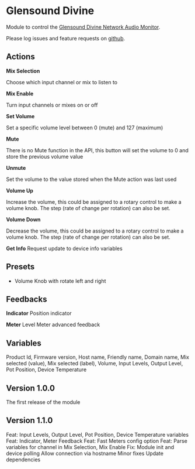 # Glensound Divine

Module to control the [Glensound Divine Network Audio Monitor](https://www.glensound.co.uk/product-details/divine-617/).

Please log issues and feature requests on [github](https://github.com/bitfocus/companion-module-glensound-divine/issues).

## Actions

**Mix Selection**

Choose which input channel or mix to listen to

**Mix Enable**

Turn input channels or mixes on or off

**Set Volume**

Set a specific volume level between 0 (mute) and 127 (maximum)

**Mute**

There is no Mute function in the API, this button will set the volume to 0 and store the previous volume value

**Unmute**

Set the volume to the value stored when the Mute action was last used

**Volume Up**

Increase the volume, this could be assigned to a rotary control to make a volume knob. The step (rate of change per rotation) can also be set.

**Volume Down**

Decrease the volume, this could be assigned to a rotary control to make a volume knob. The step (rate of change per rotation) can also be set.

**Get Info**
Request update to device info variables

## Presets

- Volume Knob with rotate left and right

## Feedbacks

**Indicator**
Position indicator

**Meter**
Level Meter advanced feedback

## Variables

Product Id, Firmware version, Host name, Friendly name, Domain name, Mix selected (value), Mix selected (label), Volume, Input Levels, Output Level, Pot Position, Device Temperature

## Version 1.0.0

The first release of the module

## Version 1.1.0

Feat: Input Levels, Output Level, Pot Position, Device Temperature variables
Feat: Indicator, Meter Feedback
Feat: Fast Meters config option
Feat: Parse variables for channel in Mix Selection, Mix Enable
Fix: Module init and device polling
Allow connection via hostname
Minor fixes
Update dependencies
